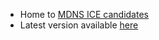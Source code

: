 * Home to <a href="https://tools.ietf.org/html/draft-mdns-ice-candidates">MDNS ICE candidates</a>
* Latest version available <a href="https://youennf.github.io/mdns-ice-candidates/draft-mdns-webrtc.html">here</a>
